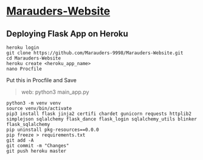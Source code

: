 # [Marauders-Website](https://github.com/Marauders-9998/Marauders-Website)

## Deploying Flask App on Heroku
```
heroku login
git clone https://github.com/Marauders-9998/Marauders-Website.git
cd Marauders-Website
heroku create <heroku_app_name>
nano Procfile
```
Put this in Procfile and Save
> web: python3 main_app.py
```
python3 -m venv venv
source venv/bin/activate
pip3 install flask jinja2 certifi chardet gunicorn requests httplib2 simplejson sqlalchemy flask_dance flask_login sqlalchemy_utils blinker flask_sqlalchemy
pip uninstall pkg-resources==0.0.0
pip freeze > requirements.txt
git add -A
git commit -m "Changes"
git push heroku master
```
